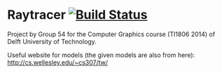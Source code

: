 Raytracer [![Build Status](https://magnum.travis-ci.com/joskuijpers/raytracer.svg?token=3QNyZxqiUqXM9QSKcyDy&branch=develop)](https://magnum.travis-ci.com/joskuijpers/raytracer)
=========

Project by Group 54 for the Computer Graphics course (TI1806 2014) of Delft University of Technology.



Useful website for models (the given models are also from here): http://cs.wellesley.edu/~cs307/tw/
